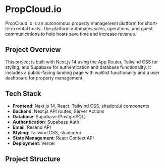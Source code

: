 # PropCloud.io

PropCloud.io is an autonomous property management platform for short-term rental hosts. The platform automates sales, operations, and guest communications to help hosts save time and increase revenue.

## Project Overview

This project is built with Next.js 14 using the App Router, Tailwind CSS for styling, and Supabase for authentication and database functionality. It includes a public-facing landing page with waitlist functionality and a user dashboard for property management.

## Tech Stack

- **Frontend**: Next.js 14, React, Tailwind CSS, shadcn/ui components
- **Backend**: Next.js API routes, Server Actions
- **Database**: Supabase (PostgreSQL)
- **Authentication**: Supabase Auth
- **Email**: Resend API
- **Styling**: Tailwind CSS, shadcn/ui
- **State Management**: React Context API
- **Deployment**: Vercel

## Project Structure
